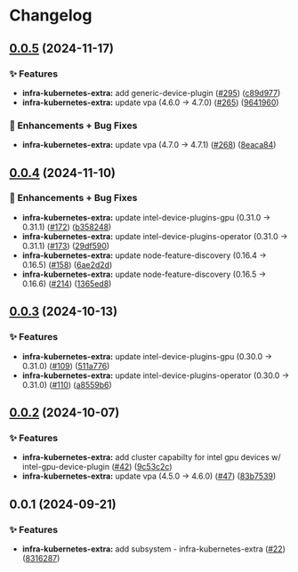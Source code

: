 # Changelog

## [0.0.5](https://github.com/ppat/homelab-ops-kubernetes-apps/compare/infra-kubernetes-extra-v0.0.4...infra-kubernetes-extra-v0.0.5) (2024-11-17)


### ✨ Features

* **infra-kubernetes-extra:** add generic-device-plugin ([#295](https://github.com/ppat/homelab-ops-kubernetes-apps/issues/295)) ([c89d977](https://github.com/ppat/homelab-ops-kubernetes-apps/commit/c89d977f8140b1dbacc0a364cbb620cc85914fb9))
* **infra-kubernetes-extra:** update vpa (4.6.0 -&gt; 4.7.0) ([#265](https://github.com/ppat/homelab-ops-kubernetes-apps/issues/265)) ([9641960](https://github.com/ppat/homelab-ops-kubernetes-apps/commit/9641960b26453448e13095aec32f560c137ff409))


### 🚀 Enhancements + Bug Fixes

* **infra-kubernetes-extra:** update vpa (4.7.0 -&gt; 4.7.1) ([#268](https://github.com/ppat/homelab-ops-kubernetes-apps/issues/268)) ([8eaca84](https://github.com/ppat/homelab-ops-kubernetes-apps/commit/8eaca841b3f3644ad514f50f90d95321598a14a1))

## [0.0.4](https://github.com/ppat/homelab-ops-kubernetes-apps/compare/infra-kubernetes-extra-v0.0.3...infra-kubernetes-extra-v0.0.4) (2024-11-10)


### 🚀 Enhancements + Bug Fixes

* **infra-kubernetes-extra:** update intel-device-plugins-gpu (0.31.0 -&gt; 0.31.1) ([#172](https://github.com/ppat/homelab-ops-kubernetes-apps/issues/172)) ([b358248](https://github.com/ppat/homelab-ops-kubernetes-apps/commit/b358248e4929fd96bafda79dce30b3c75d53bd49))
* **infra-kubernetes-extra:** update intel-device-plugins-operator (0.31.0 -&gt; 0.31.1) ([#173](https://github.com/ppat/homelab-ops-kubernetes-apps/issues/173)) ([29df590](https://github.com/ppat/homelab-ops-kubernetes-apps/commit/29df590798f1925e292de75a61de174d85d1e960))
* **infra-kubernetes-extra:** update node-feature-discovery (0.16.4 -&gt; 0.16.5) ([#158](https://github.com/ppat/homelab-ops-kubernetes-apps/issues/158)) ([6ae2d2d](https://github.com/ppat/homelab-ops-kubernetes-apps/commit/6ae2d2d456d0d12c65099403855bd130179f7373))
* **infra-kubernetes-extra:** update node-feature-discovery (0.16.5 -&gt; 0.16.6) ([#214](https://github.com/ppat/homelab-ops-kubernetes-apps/issues/214)) ([1365ed8](https://github.com/ppat/homelab-ops-kubernetes-apps/commit/1365ed80f74f4ede2178d7bcf709a5bf6baa3c37))

## [0.0.3](https://github.com/ppat/homelab-ops-kubernetes-apps/compare/infra-kubernetes-extra-v0.0.2...infra-kubernetes-extra-v0.0.3) (2024-10-13)


### ✨ Features

* **infra-kubernetes-extra:** update intel-device-plugins-gpu (0.30.0 -&gt; 0.31.0) ([#109](https://github.com/ppat/homelab-ops-kubernetes-apps/issues/109)) ([511a776](https://github.com/ppat/homelab-ops-kubernetes-apps/commit/511a776d41fb1143b4b953aba229226ed6978147))
* **infra-kubernetes-extra:** update intel-device-plugins-operator (0.30.0 -&gt; 0.31.0) ([#110](https://github.com/ppat/homelab-ops-kubernetes-apps/issues/110)) ([a8559b6](https://github.com/ppat/homelab-ops-kubernetes-apps/commit/a8559b66421b9c5767bbfad620a6816921c55323))

## [0.0.2](https://github.com/ppat/homelab-ops-kubernetes-apps/compare/infra-kubernetes-extra-v0.0.1...infra-kubernetes-extra-v0.0.2) (2024-10-07)


### ✨ Features

* **infra-kubernetes-extra:** add cluster capabilty for intel gpu devices w/ intel-gpu-device-plugin ([#42](https://github.com/ppat/homelab-ops-kubernetes-apps/issues/42)) ([9c53c2c](https://github.com/ppat/homelab-ops-kubernetes-apps/commit/9c53c2c89f3f130118765dcc3620cbc10cfcf2a9))
* **infra-kubernetes-extra:** update vpa (4.5.0 -&gt; 4.6.0) ([#47](https://github.com/ppat/homelab-ops-kubernetes-apps/issues/47)) ([83b7539](https://github.com/ppat/homelab-ops-kubernetes-apps/commit/83b7539151571d2a3c42b809655757c76b7f7b81))

## 0.0.1 (2024-09-21)


### ✨ Features

* **infra-kubernetes-extra:** add subsystem - infra-kubernetes-extra ([#22](https://github.com/ppat/homelab-ops-kubernetes-apps/issues/22)) ([8316287](https://github.com/ppat/homelab-ops-kubernetes-apps/commit/8316287cfab78c574d3c64c3be6ef7b64bf5f9df))
